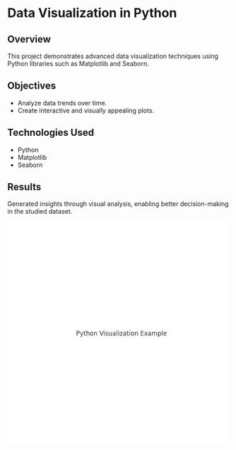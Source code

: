 
# Data Visualization in Python

## Overview
This project demonstrates advanced data visualization techniques using Python libraries such as Matplotlib and Seaborn.

## Objectives
- Analyze data trends over time.
- Create interactive and visually appealing plots.

## Technologies Used
- Python
- Matplotlib
- Seaborn

## Results
Generated insights through visual analysis, enabling better decision-making in the studied dataset.

![Python Visualization Example](../assets/python_visualization.png)
